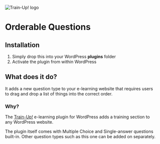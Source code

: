 ![Train-Up! logo](http://wptrainup.co.uk/wp-content/themes/wptrainup_v2/img/@2x/logo2.png "Title")


# Orderable Questions

## Installation

1. Simply drop this into your WordPress __plugins__ folder
2. Activate the plugin from within WordPress

## What does it do?

It adds a new question type to your e-learning website that requires users to drag and drop a list of things into the correct order.

### Why?

The [Train-Up!](wptrainup.co.uk) e-learning plugin for WordPress adds a training section to any WordPress website. 

The plugin itself comes with Multiple Choice and Single-answer questions built-in. Other question types such as this one can be added on separately.